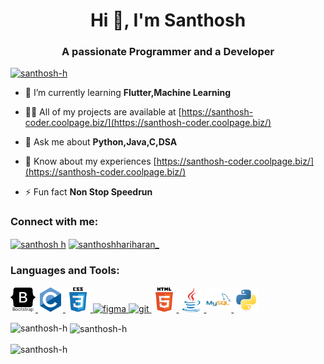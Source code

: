 <h1 align="center">Hi 👋, I'm Santhosh</h1>
<h3 align="center">A passionate Programmer and a Developer</h3>

<p align="left"> <a href="https://github.com/ryo-ma/github-profile-trophy"><img src="https://github-profile-trophy.vercel.app/?username=santhosh-h" alt="santhosh-h" /></a> </p>

- 🌱 I’m currently learning **Flutter,Machine Learning**

- 👨‍💻 All of my projects are available at [https://santhosh-coder.coolpage.biz/](https://santhosh-coder.coolpage.biz/)

- 💬 Ask me about **Python,Java,C,DSA**

- 📄 Know about my experiences [https://santhosh-coder.coolpage.biz/](https://santhosh-coder.coolpage.biz/)

- ⚡ Fun fact **Non Stop Speedrun**

<h3 align="left">Connect with me:</h3>
<p align="left">
<a href="https://linkedin.com/in/santhosh h" target="blank"><img align="center" src="https://raw.githubusercontent.com/rahuldkjain/github-profile-readme-generator/master/src/images/icons/Social/linked-in-alt.svg" alt="santhosh h" height="30" width="40" /></a>
<a href="https://instagram.com/santhoshhariharan_" target="blank"><img align="center" src="https://raw.githubusercontent.com/rahuldkjain/github-profile-readme-generator/master/src/images/icons/Social/instagram.svg" alt="santhoshhariharan_" height="30" width="40" /></a>
</p>

<h3 align="left">Languages and Tools:</h3>
<p align="left"> <a href="https://getbootstrap.com" target="_blank" rel="noreferrer"> <img src="https://raw.githubusercontent.com/devicons/devicon/master/icons/bootstrap/bootstrap-plain-wordmark.svg" alt="bootstrap" width="40" height="40"/> </a> <a href="https://www.cprogramming.com/" target="_blank" rel="noreferrer"> <img src="https://raw.githubusercontent.com/devicons/devicon/master/icons/c/c-original.svg" alt="c" width="40" height="40"/> </a> <a href="https://www.w3schools.com/css/" target="_blank" rel="noreferrer"> <img src="https://raw.githubusercontent.com/devicons/devicon/master/icons/css3/css3-original-wordmark.svg" alt="css3" width="40" height="40"/> </a> <a href="https://www.figma.com/" target="_blank" rel="noreferrer"> <img src="https://www.vectorlogo.zone/logos/figma/figma-icon.svg" alt="figma" width="40" height="40"/> </a> <a href="https://git-scm.com/" target="_blank" rel="noreferrer"> <img src="https://www.vectorlogo.zone/logos/git-scm/git-scm-icon.svg" alt="git" width="40" height="40"/> </a> <a href="https://www.w3.org/html/" target="_blank" rel="noreferrer"> <img src="https://raw.githubusercontent.com/devicons/devicon/master/icons/html5/html5-original-wordmark.svg" alt="html5" width="40" height="40"/> </a> <a href="https://www.java.com" target="_blank" rel="noreferrer"> <img src="https://raw.githubusercontent.com/devicons/devicon/master/icons/java/java-original.svg" alt="java" width="40" height="40"/> </a> <a href="https://www.mysql.com/" target="_blank" rel="noreferrer"> <img src="https://raw.githubusercontent.com/devicons/devicon/master/icons/mysql/mysql-original-wordmark.svg" alt="mysql" width="40" height="40"/> </a> <a href="https://www.python.org" target="_blank" rel="noreferrer"> <img src="https://raw.githubusercontent.com/devicons/devicon/master/icons/python/python-original.svg" alt="python" width="40" height="40"/> </a> </p>

<p><img align="left" src="https://github-readme-stats.vercel.app/api/top-langs?username=santhosh-h&show_icons=true&locale=en&layout=compact" alt="santhosh-h" /></p>

<p>&nbsp;<img align="center" src="https://github-readme-stats.vercel.app/api?username=santhosh-h&show_icons=true&locale=en" alt="santhosh-h" /></p>

<p><img align="center" src="https://github-readme-streak-stats.herokuapp.com/?user=santhosh-h&" alt="santhosh-h" /></p>
